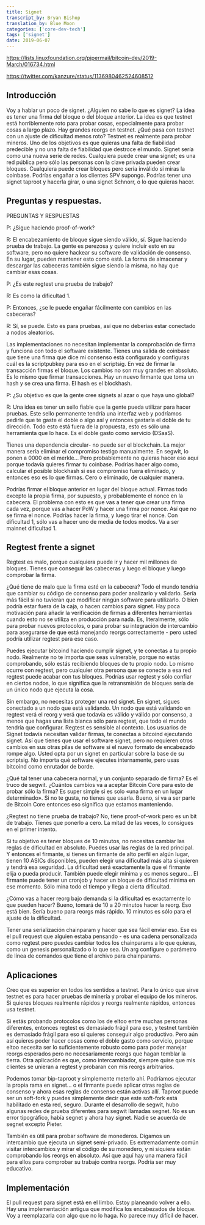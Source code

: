 ```yaml
---
title: Signet
transcript_by: Bryan Bishop
translation_by: Blue Moon
categories: ['core-dev-tech']
tags: ['signet']
date: 2019-06-07
---
```

<https://lists.linuxfoundation.org/pipermail/bitcoin-dev/2019-March/016734.html>

<https://twitter.com/kanzure/status/1136980462524608512>

## Introducción

Voy a hablar un poco de signet. ¿Alguien no sabe lo que es signet? La idea es tener una firma del bloque o del bloque anterior. La idea es que testnet está horriblemente roto para probar cosas, especialmente para probar cosas a largo plazo. Hay grandes reorgs en testnet. ¿Qué pasa con testnet con un ajuste de dificultad menos roto? Testnet es realmente para probar mineros. Uno de los objetivos es que quieras una falta de fiabilidad predecible y no una falta de fiabilidad que destroce el mundo. Signet sería como una nueva serie de redes. Cualquiera puede crear una signet; es una red pública pero sólo las personas con la clave privada pueden crear bloques. Cualquiera puede crear bloques pero sería inválido si miras la coinbase. Podrías engañar a los clientes SPV supongo. Podrías tener una signet taproot y hacerla girar, o una signet Schnorr, o lo que quieras hacer.

## Preguntas y respuestas.

PREGUNTAS Y RESPUESTAS

P: ¿Sigue haciendo proof-of-work?

R: El encabezamiento de bloque sigue siendo válido, sí. Sigue haciendo prueba de trabajo. La gente es perezosa y quiere incluir esto en su software, pero no quiere hackear su software de validación de consenso. En su lugar, pueden mantener esto como está. La forma de almacenar y descargar las cabeceras también sigue siendo la misma, no hay que cambiar esas cosas.

P: ¿Es este regtest una prueba de trabajo?

R: Es como la dificultad 1.

P: Entonces, ¿se le puede engañar fácilmente con cambios en las cabeceras?

R: Sí, se puede. Esto es para pruebas, así que no deberías estar conectado a nodos aleatorios.

Las implementaciones no necesitan implementar la comprobación de firma y funciona con todo el software existente. Tienes una salida de coinbase que tiene una firma que dice mi consenso está configurado y configuras cuál es la scriptpubkey para eso en el scriptsig. En vez de firmar la transacción firmas el bloque. Los cambios no son muy grandes en absoluto. Es lo mismo que firmar transacciones. Hay un nuevo firmante que toma un hash y se crea una firma. El hash es el blockhash.

P: ¿Su objetivo es que la gente cree signets al azar o que haya uno global?

R: Una idea es tener un sello fiable que la gente pueda utilizar para hacer pruebas. Este sello permanente tendría una interfaz web y podríamos pedirle que te gaste el doble o algo así y entonces gastaría el doble de tu dirección. Todo esto está fuera de la propuesta, esto es sólo una herramienta que lo hace. Es el doble gasto como servicio (DSaaS).

Tienes una dependencia circular- no puede ser el blockchain. La mejor manera sería eliminar el compromiso testigo manualmente. En segwit, lo ponen a 0000 en el merkle... Pero probablemente no quieras hacer eso aquí porque todavía quieres firmar tu coinbase. Podrías hacer algo como, calcular el posible blockhash si ese compromiso fuera eliminado, y entonces eso es lo que firmas. Cero o eliminado, de cualquier manera.

Podrías firmar el bloque anterior en lugar del bloque actual. Firmas todo excepto la propia firma, por supuesto, y probablemente el nonce en la cabecera. El problema con esto es que vas a tener que crear una firma cada vez, porque vas a hacer PoW y hacer una firma por nonce. Así que no se firma el nonce. Podrías hacer la firma, y luego tirar el nonce. Con dificultad 1, sólo vas a hacer uno de media de todos modos. Va a ser mainnet dificultad 1.

## Regtest frente a signet

Regtest es malo, porque cualquiera puede ir y hacer mil millones de bloques. Tienes que conseguir las cabeceras y luego el bloque y luego comprobar la firma.

¿Qué tiene de malo que la firma esté en la cabecera? Todo el mundo tendría que cambiar su código de consenso para poder analizarlo y validarlo. Sería más fácil si no tuvieran que modificar ningún software para utilizarlo. O bien podría estar fuera de la caja, o hacen cambios para signet. Hay poca motivación para añadir la verificación de firmas a diferentes herramientas cuando esto no se utiliza en producción para nada. Es, literalmente, sólo para probar nuevos protocolos, o para probar su integración de intercambio para asegurarse de que está manejando reorgs correctamente - pero usted podría utilizar regtest para ese caso.

Puedes ejecutar bitcoind haciendo cumplir signet, y te conectas a tu propio nodo. Realmente no te importa que seas vulnerable, porque no estás comprobando, sólo estás recibiendo bloques de tu propio nodo. Lo mismo ocurre con regtest, pero cualquier otra persona que se conecte a esa red regtest puede acabar con tus bloques. Podrías usar regtest y sólo confiar en ciertos nodos, lo que significa que la retransmisión de bloques sería de un único nodo que ejecuta la cosa.

Sin embargo, no necesitas proteger una red signet. En signet, sigues conectado a un nodo que está validando. Un nodo que está validando en regtest verá el reorg y verá que todavía es válido y válido por consenso, a menos que hagas una lista blanca sólo para regtest, que todo el mundo tendría que configurar. Regtest es sensible al contexto. Los usuarios de Signet todavía necesitan validar firmas, te conectas a bitcoind ejecutando signet. Así que tienes que usar el software signet, pero no requieren otros cambios en sus otras pilas de software si el nuevo formato de encabezado rompe algo. Usted opta por un signet en particular sobre la base de su scriptsig. No importa qué software ejecutes internamente, pero usas bitcoind como enrutador de borde.

¿Qué tal tener una cabecera normal, y un conjunto separado de firma? Es el truco de segwit. ¿Cuántos cambios va a aceptar Bitcoin Core para esto de probar sólo la firma? Es super simple si es solo «una firma en un lugar determinado». Si no te gusta, no tienes que usarla. Bueno, si va a ser parte de Bitcoin Core entonces eso significa que estamos manteniendo.

¿Regtest no tiene prueba de trabajo? No, tiene proof-of-work pero es un bit de trabajo. Tienes que ponerlo a cero. La mitad de las veces, lo consigues en el primer intento.

Si tu objetivo es tener bloques de 10 minutos, no necesitas cambiar las reglas de dificultad en absoluto. Puedes usar las reglas de la red principal. Y entonces el firmante, si tienes un firmante de alto perfil en algún lugar, tienen 10 ASICs disponibles, pueden elegir una dificultad más alta si quieren y tendrá esa seguridad. La dificultad será exactamente la que el firmante elija o pueda producir. También puede elegir mínima y es menos seguro... El firmante puede tener un cronjob y hacer un bloque de dificultad mínima en ese momento. Sólo mina todo el tiempo y llega a cierta dificultad.

¿Cómo vas a hacer reorg bajo demanda si la dificultad es exactamente lo que pueden hacer? Bueno, tomará de 10 a 20 minutos hacer la reorg. Eso está bien. Sería bueno para reorgs más rápido. 10 minutos es sólo para el ajuste de la dificultad.

Tener una serialización chainparam y hacer que sea fácil enviar eso. Ese es el pull request que alguien estaba pensando - es una cadena personalizada como regtest pero puedes cambiar todos los chainparams a lo que quieras, como un genesis personalizado o lo que sea. Un arg configure o parámetro de línea de comandos que tiene el archivo para chainparams.

## Aplicaciones

Creo que es superior en todos los sentidos a testnet. Para lo único que sirve testnet es para hacer pruebas de minería y probar el equipo de los mineros. Si quieres bloques realmente rápidos y reorgs realmente rápidos, entonces usa testnet.

Si estás probando protocolos como los de eltoo entre muchas personas diferentes, entonces regtest es demasiado frágil para eso, y testnet también es demasiado frágil para eso si quieres conseguir algo productivo. Pero aún así quieres poder hacer cosas como el doble gasto como servicio, porque eltoo necesita ser lo suficientemente robusto como para poder manejar reorgs esperados pero no necesariamente reorgs que hagan temblar la tierra. Otra aplicación es que, como intercambiador, siempre quise que mis clientes se unieran a regtest y probaran con mis reorgs arbitrarios.

Podemos tomar bip-taproot y simplemente meterlo ahí. Podríamos ejecutar la propia rama en signet... o el firmante puede aplicar otras reglas de consenso y ahora esas reglas de consenso están activas allí. Taproot puede ser un soft-fork y puedes simplemente decir que este soft-fork está habilitado en esta red, seguro. Durante el desarrollo de segwit, hubo algunas redes de prueba diferentes para segwit llamadas segnet. No es un error tipográfico, había segnet y ahora hay signet. Nadie se acuerda de segnet excepto Pieter.

También es útil para probar software de monederos. Digamos un intercambio que ejecuta un signet semi-privado. Es extremadamente común visitar intercambios y mirar el código de su monedero, y ni siquiera están comprobando los reorgs en absoluto. Así que aquí hay una manera fácil para ellos para comprobar su trabajo contra reorgs. Podría ser muy educativo.

## Implementación

El pull request para signet está en el limbo. Estoy planeando volver a ello. Hay una implementación antigua que modifica los encabezados de bloque. Voy a reemplazarla con algo que no lo haga. No parece muy difícil de hacer.
